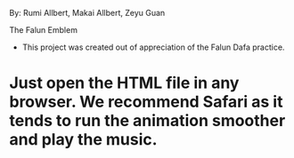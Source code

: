 By: Rumi Allbert, Makai Allbert, Zeyu Guan

The Falun Emblem

- This project was created out of appreciation of the Falun Dafa practice. 

# Just open the HTML file in any browser. We recommend Safari as it tends to run the animation smoother and play the music.